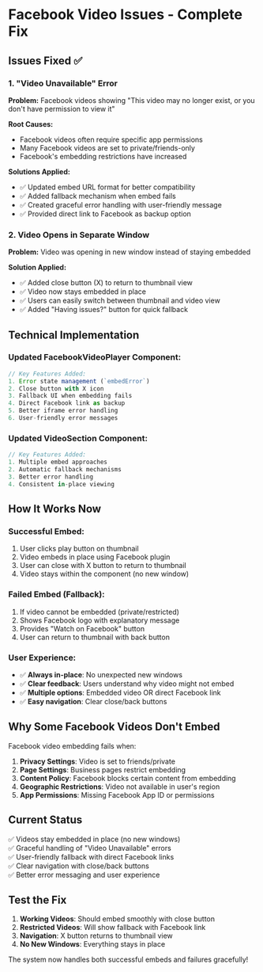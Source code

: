 # Facebook Video Issues - Complete Fix

## Issues Fixed ✅

### 1. "Video Unavailable" Error
**Problem:** Facebook videos showing "This video may no longer exist, or you don't have permission to view it"

**Root Causes:**
- Facebook videos often require specific app permissions
- Many Facebook videos are set to private/friends-only
- Facebook's embedding restrictions have increased

**Solutions Applied:**
- ✅ Updated embed URL format for better compatibility
- ✅ Added fallback mechanism when embed fails
- ✅ Created graceful error handling with user-friendly message
- ✅ Provided direct link to Facebook as backup option

### 2. Video Opens in Separate Window
**Problem:** Video was opening in new window instead of staying embedded

**Solution Applied:**
- ✅ Added close button (X) to return to thumbnail view
- ✅ Video now stays embedded in place
- ✅ Users can easily switch between thumbnail and video view
- ✅ Added "Having issues?" button for quick fallback

## Technical Implementation

### Updated FacebookVideoPlayer Component:
```jsx
// Key Features Added:
1. Error state management (`embedError`)
2. Close button with X icon
3. Fallback UI when embedding fails
4. Direct Facebook link as backup
5. Better iframe error handling
6. User-friendly error messages
```

### Updated VideoSection Component:
```jsx
// Key Features Added:
1. Multiple embed approaches
2. Automatic fallback mechanisms
3. Better error handling
4. Consistent in-place viewing
```

## How It Works Now

### Successful Embed:
1. User clicks play button on thumbnail
2. Video embeds in place using Facebook plugin
3. User can close with X button to return to thumbnail
4. Video stays within the component (no new window)

### Failed Embed (Fallback):
1. If video cannot be embedded (private/restricted)
2. Shows Facebook logo with explanatory message
3. Provides "Watch on Facebook" button
4. User can return to thumbnail with back button

### User Experience:
- ✅ **Always in-place**: No unexpected new windows
- ✅ **Clear feedback**: Users understand why video might not embed
- ✅ **Multiple options**: Embedded video OR direct Facebook link
- ✅ **Easy navigation**: Clear close/back buttons

## Why Some Facebook Videos Don't Embed

Facebook video embedding fails when:
1. **Privacy Settings**: Video is set to friends/private
2. **Page Settings**: Business pages restrict embedding
3. **Content Policy**: Facebook blocks certain content from embedding
4. **Geographic Restrictions**: Video not available in user's region
5. **App Permissions**: Missing Facebook App ID or permissions

## Current Status
✅ Videos stay embedded in place (no new windows)  
✅ Graceful handling of "Video Unavailable" errors  
✅ User-friendly fallback with direct Facebook links  
✅ Clear navigation with close/back buttons  
✅ Better error messaging and user experience

## Test the Fix

1. **Working Videos**: Should embed smoothly with close button
2. **Restricted Videos**: Will show fallback with Facebook link
3. **Navigation**: X button returns to thumbnail view
4. **No New Windows**: Everything stays in place

The system now handles both successful embeds and failures gracefully!
